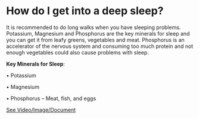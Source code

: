 # How do I get into a deep sleep?

It is recommended to do long walks when you have sleeping problems. Potassium, Magnesium and Phosphorus are the key minerals for sleep and you can get it from leafy greens, vegetables and meat. Phosphorus is an accelerator of the nervous system and consuming too much protein and not enough vegetables could also cause problems with sleep.

**Key Minerals for Sleep**:

• Potassium

• Magnesium

• Phosphorus – Meat, fish, and eggs

 [See Video/Image/Document](https://hls-player.drberg.com/asset?path=migrated-assets/how-to-sleep-deeply-and-wake-up-refreshed-must-watch-drberg-on-sleep-problems)